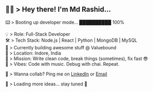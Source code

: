 ## 👨‍💻 > Hey there! I'm Md Rashid...

<!--
**rashidrehan12/rashidrehan12** is a ✨ _special_ ✨ repository because its `README.md` (this file) appears on your GitHub profile.

Here are some ideas to get you started:

- 🔭 I’m currently working on ...
- 🌱 I’m currently learning ...
- 👯 I’m looking to collaborate on ...
- 🤔 I’m looking for help with ...
- 💬 Ask me about ...
- 📫 How to reach me: ...
- 😄 Pronouns: ...
- ⚡ Fun fact: ...
-->
⌨️ > Booting up developer mode... ██████████ 100%

💡 > Role: Full-Stack Developer  
🛠️ > Tech Stack: Node.js | React | Python | MongoDB | MySQL  
🚀 > Currently building awesome stuff @ Valuebound  
📍 > Location: Indore, India  
🎯 > Mission: Write clean code, break things (sometimes), fix fast 😎  
🎵 > Vibes: Code with music. Debug with chai. Repeat.

🤝 > Wanna collab? Ping me on [LinkedIn](https://www.linkedin.com/in/md-rashid-b19496216/) or [Email](mailto:rashidrehan122000@gmail.com)

💬 > Loading more ideas... stay tuned 👾
